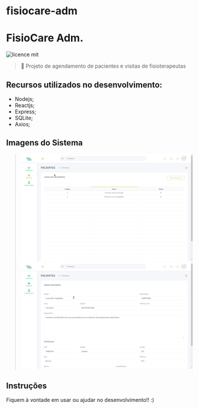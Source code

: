 # fisiocare-adm

# FisioCare Adm.

![licence mit](https://img.shields.io/badge/license-MIT-yellow)

> :rocket: Projeto de agendamento de pacientes e visitas de fisioterapeutas

## Recursos utilizados no desenvolvimento:
- Nodejs;
- Reactjs;
- Express;
- SQLite;
- Axios;

## Imagens do Sistema

> ![lista de pacientes](https://github.com/lucaspokaz/fisiocare-adm/blob/master/images/lista-pacientes.png)
> ![cadastro de paciente](https://github.com/lucaspokaz/fisiocare-adm/blob/master/images/novo-paciente.png)

## Instruções

Fiquem à vontade em usar ou ajudar no desenvolvimento!! :)
